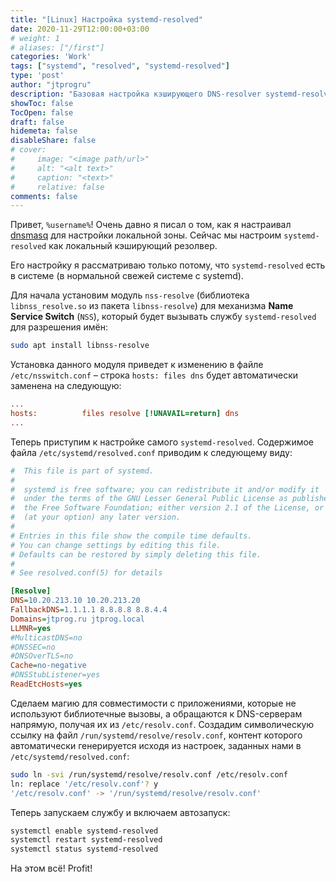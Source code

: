 ```yaml
---
title: "[Linux] Настройка systemd-resolved"
date: 2020-11-29T12:00:00+03:00
# weight: 1
# aliases: ["/first"]
categories: 'Work'
tags: ["systemd", "resolved", "systemd-resolved"]
type: 'post'
author: "jtprogru"
description: "Базовая настройка кэширующего DNS-resolver systemd-resolved"
showToc: false
TocOpen: false
draft: false
hidemeta: false
disableShare: false
# cover:
#     image: "<image path/url>"
#     alt: "<alt text>"
#     caption: "<text>"
#     relative: false
comments: false
---
```


Привет, `%username%`! Очень давно я писал о том, как я настраивал [dnsmasq](https://jtprog.ru/domain-zone-dnsmasq/) для настройки локальной зоны. Сейчас мы настроим `systemd-resolved` как локальный кэширующий резолвер.

Его настройку я рассматриваю только потому, что `systemd-resolved` есть в системе (в нормальной свежей системе с systemd).

Для начала установим модуль `nss-resolve` (библиотека `libnss_resolve.so` из пакета `libnss-resolve`) для механизма **Name Service Switch** (`NSS`), который будет вызывать службу `systemd-resolved` для разрешения имён:

```bash
sudo apt install libnss-resolve
```

Установка данного модуля приведет к изменению в файле `/etc/nsswitch.conf`  – строка `hosts: files dns` будет автоматически заменена на следующую:

```ini
...
hosts:          files resolve [!UNAVAIL=return] dns
...
```

Теперь приступим к настройке самого `systemd-resolved`. Содержимое файла `/etc/systemd/resolved.conf` приводим к следующему виду:

```ini
#  This file is part of systemd.
#
#  systemd is free software; you can redistribute it and/or modify it
#  under the terms of the GNU Lesser General Public License as published by
#  the Free Software Foundation; either version 2.1 of the License, or
#  (at your option) any later version.
#
# Entries in this file show the compile time defaults.
# You can change settings by editing this file.
# Defaults can be restored by simply deleting this file.
#
# See resolved.conf(5) for details

[Resolve]
DNS=10.20.213.10 10.20.213.20
FallbackDNS=1.1.1.1 8.8.8.8 8.8.4.4
Domains=jtprog.ru jtprog.local
LLMNR=yes
#MulticastDNS=no
#DNSSEC=no
#DNSOverTLS=no
Cache=no-negative
#DNSStubListener=yes
ReadEtcHosts=yes
```

Сделаем магию для совместимости с приложениями, которые не используют библиотечные вызовы, а обращаются к DNS-серверам напрямую, получая их из `/etc/resolv.conf`. Создадим символическую ссылку на файл `/run/systemd/resolve/resolv.conf`, контент которого автоматически генерируется исходя из настроек, заданных нами в `/etc/systemd/resolved.conf`:

```bash
sudo ln -svi /run/systemd/resolve/resolv.conf /etc/resolv.conf
ln: replace '/etc/resolv.conf'? y
'/etc/resolv.conf' -> '/run/systemd/resolve/resolv.conf'
```

Теперь запускаем службу и включаем автозапуск:

```bash
systemctl enable systemd-resolved
systemctl restart systemd-resolved
systemctl status systemd-resolved
```

На этом всё! Profit!

